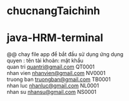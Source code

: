# chucnangTaichinh
# java-HRM-terminal
@@ chay file app để bắt đầu sử dụng ứng dụng <br>
quyen : tên tài khoản: mật khẩu <br>
quan tri	quantri@gmail.com	QT0001<br>
nhan vien	nhanvien@gmail.com	NV0001<br>
truong ban	truongban@gmail.com	TB0001<br>
nhan luc	nhanluc@gmail.com	NL0001<br>
nhan su	nhansu@gmail.com	NS0001<br>
